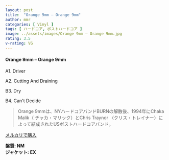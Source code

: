 ```yaml
---
layout: post
title:  "Orange 9mm – Orange 9mm"
author: mmr
categories: [ Vinyl ]
tags: [ ハードコア, ポストハードコア ]
image: ../assets/images/Orange 9mm – Orange 9mm.jpg
rating: 3.5
v-rating: VG
---
```


#### Orange 9mm – Orange 9mm

A1. Driver

A2. Cutting And Draining

B3. Dry

B4. Can't Decide

> Orange 9mmは、NYハードコアバンドBURNの解散後、1994年にChaka Malik（ チャカ・マリック）とChris Traynor （クリス・トレイナー）によって結成されたUSポストハードコアバンド。

[メルカリで購入](https://jp.mercari.com/item/m11216499808)

<div class="mt-4 mb-4 d-flex align-items-center">
<strong class="mr-1">盤質: NM</strong>
</div>
<div class="mt-4 mb-4 d-flex align-items-center">
<strong class="mr-1">ジャケット: EX</strong>
</div>
